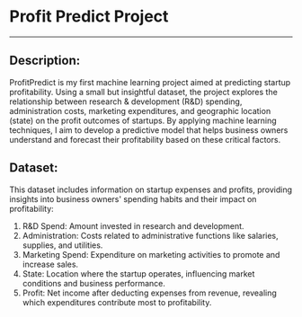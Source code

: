# Profit Predict Project
_______________________________________________________________________________________________
## Description: 
ProfitPredict is my first machine learning project aimed at predicting startup profitability. Using a small but insightful dataset, the project explores the relationship between research & development (R&D) spending, administration costs, marketing expenditures, and geographic location (state) on the profit outcomes of startups. By applying machine learning techniques, I aim to develop a predictive model that helps business owners understand and forecast their profitability based on these critical factors.
## Dataset: 
This dataset includes information on startup expenses and profits, providing insights into business owners' spending habits and their impact on profitability:
1. R&D Spend: Amount invested in research and development. 
2. Administration: Costs related to administrative functions like salaries, supplies, and utilities.
3. Marketing Spend: Expenditure on marketing activities to promote and increase sales.
4. State: Location where the startup operates, influencing market conditions and business performance.
5. Profit: Net income after deducting expenses from revenue, revealing which expenditures contribute most to profitability.
